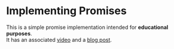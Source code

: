 # Implementing Promises

This is a simple promise implementation intended for **educational purposes**.  
It has an associated [video](https://youtu.be/C3kUMPtt4hY) and a [blog post](https://www.vividbytes.io/how-to-implement-JS-promises/).
